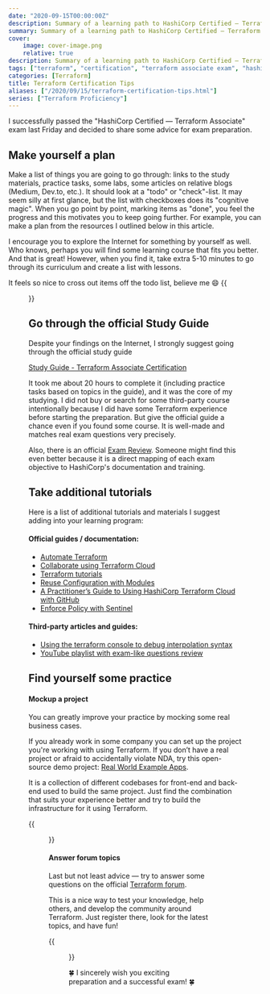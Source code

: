 ```yaml
---
date: "2020-09-15T00:00:00Z"
description: Summary of a learning path to HashiCorp Certified — Terraform Associate
summary: Summary of a learning path to HashiCorp Certified — Terraform Associate
cover:
    image: cover-image.png
    relative: true
description: Summary of a learning path to HashiCorp Certified — Terraform Associate
tags: ["terraform", "certification", "terraform associate exam", "hashicorp certification"]
categories: [Terraform]
title: Terraform Certification Tips
aliases: ["/2020/09/15/terraform-certification-tips.html"]
series: ["Terraform Proficiency"]
---
```

I successfully passed the "HashiCorp Certified — Terraform Associate" exam last Friday and decided to share some advice for exam preparation.

## Make yourself a plan
Make a list of things you are going to go through: links to the study materials, practice tasks, some labs, some articles on relative blogs (Medium, Dev.to, etc.).
It should look at a "todo" or "check"-list. It may seem silly at first glance, but the list with checkboxes does its "cognitive magic". When you go point by point, marking items as "done", you feel the progress and this motivates you to keep going further.
For example, you can make a plan from the resources I outlined below in this article. 

I encourage you to explore the Internet for something by yourself as well. Who knows, perhaps you will find some learning course that fits you better. And that is great! However, when you find it, take extra 5-10 minutes to go through its curriculum and create a list with lessons. 

It feels so nice to cross out items off the todo list, believe me 😄
{{<figure src="todo-list.jpg">}}

## Go through the official Study Guide
Despite your findings on the Internet, I strongly suggest going through the official study guide

[Study Guide - Terraform Associate Certification](https://learn.hashicorp.com/tutorials/terraform/associate-study)

It took me about 20 hours to complete it (including practice tasks based on topics in the guide), and it was the core of my studying. I did not buy or search for some third-party course intentionally because I did have some Terraform experience before starting the preparation. But give the official guide a chance even if you found some course. It is well-made and matches real exam questions very precisely.

Also, there is an official [Exam Review](https://learn.hashicorp.com/tutorials/terraform/associate-review). Someone might find this even better because it is a direct mapping of each exam objective to HashiCorp's documentation and training.

## Take additional tutorials
Here is a list of additional tutorials and materials I suggest adding into your learning program:

#### Official guides / documentation:
  - [Automate Terraform](https://learn.hashicorp.com/collections/terraform/automation)
  - [Collaborate using Terraform Cloud](https://learn.hashicorp.com/collections/terraform/cloud)
  - [Terraform tutorials](https://learn.hashicorp.com/collections/terraform/0-13)
  - [Reuse Configuration with Modules](https://learn.hashicorp.com/collections/terraform/modules)
  - [A Practitioner’s Guide to Using HashiCorp Terraform Cloud with GitHub](https://www.hashicorp.com/resources/a-practitioner-s-guide-to-using-hashicorp-terraform-cloud-with-github)
  - [Enforce Policy with Sentinel](https://learn.hashicorp.com/collections/terraform/policy)

#### Third-party articles and guides:
* [Using the terraform console to debug interpolation syntax](https://prefetch.net/blog/2020/04/27/using-the-terraform-console-to-debug-interpolation-syntax/)
* [YouTube playlist with exam-like questions review](https://www.youtube.com/playlist?list=PL5VXZTK6spA2HF5Kf0rI9RDRHF9Hopffr)

## Find yourself some practice
#### Mockup a project
You can greatly improve your practice by mocking some real business cases.

If you already work in some company you can set up the project you're working with using Terraform. If you don’t have a real project or afraid to accidentally violate NDA, try this open-source demo project: [Real World Example Apps](https://github.com/gothinkster/realworld).

It is a collection of different codebases for front-end and back-end used to build the same project. Just find the combination that suits your experience better and try to build the infrastructure for it using Terraform.

{{<figure src="real-world-demo.jpg">}}

#### Answer forum topics
Last but not least advice — try to answer some questions on the official [Terraform forum](https://discuss.hashicorp.com/c/terraform-core/).

This is a nice way to test your knowledge, help others, and develop the community around Terraform. Just register there, look for the latest topics, and have fun!

{{<figure src="tf-forum.jpg">}}

🍀 I sincerely wish you exciting preparation and a successful exam! 🍀